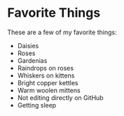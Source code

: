 # Favorite Things

These are a few of my favorite things:

- Daisies
- Roses
- Gardenias
- Raindrops on roses
- Whiskers on kittens
- Bright copper kettles
- Warm woolen mittens
- Not editing directly on GitHub
- Getting sleep
